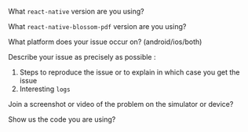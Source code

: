 What `react-native` version are you using?

What `react-native-blossom-pdf` version are you using?

What platform does your issue occur on? (android/ios/both)

Describe your issue as precisely as possible : 
  1) Steps to reproduce the issue or to explain in which case you get the issue
  2) Interesting `logs`

Join a screenshot or video of the problem on the simulator or device?

Show us the code you are using? 
